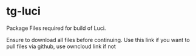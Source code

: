 # tg-luci
Package Files required for build of Luci.

Ensure to download all files before continuing.
Use this link if you want to pull files via github, use owncloud link if not
